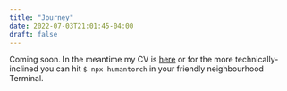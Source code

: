 ```yaml
---
title: "Journey"
date: 2022-07-03T21:01:45-04:00
draft: false
---
```


Coming soon. In the meantime my CV is [here](/skosman_resume2022.pdf) or for the more technically-inclined you can hit <code>$ npx humantorch</code> in your friendly neighbourhood Terminal.